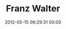 ---
title: "Franz Walter"
date: 2012-05-15 06:29:31 00:00
permalink: /nanuuq
twitter: ""
likes: [53]
id: 12
gravatar: "http://www.gravatar.com/avatar/e5391b4d4d6fb5c06e06820c519e0e00"
---